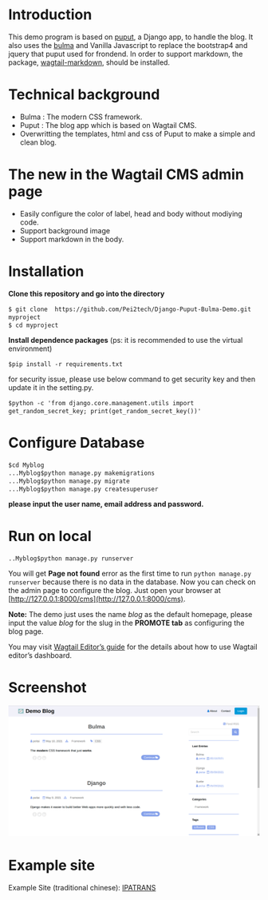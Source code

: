 Introduction
===========
This demo program is based on [puput](https://github.com/APSL/puput "puput"), a Django app,  to handle the blog. It also uses the [bulma](https://bulma.io/ "bulma") and Vanilla Javascript to replace the bootstrap4 and jquery that puput used for frondend. In order to support markdown, the package, [wagtail-markdown](https://github.com/torchbox/wagtail-markdown "wagtail-markdown"), should be installed.   

Technical background
=================
- Bulma :  The modern CSS framework.
- Puput :  The blog app which is based on Wagtail CMS.
- Overwritting the templates, html and css of Puput to make a simple and clean blog.

The new in the Wagtail CMS admin page
==========
- Easily configure the color of  label, head and  body without modiying code.
- Support background image
- Support markdown in the body. 

Installation
========
**Clone this repository and go into the directory**
```
$ git clone  https://github.com/Pei2tech/Django-Puput-Bulma-Demo.git myproject
$ cd myproject
```
**Install dependence packages**  (ps: it is recommended to use the virtual environment)  

```  
$pip install -r requirements.txt
```  

for security issue, please use below command to get security key and then update it in the setting.py.  

```  
$python -c 'from django.core.management.utils import get_random_secret_key; print(get_random_secret_key())'
```  

Configure Database
=========
```   
$cd Myblog
...Myblog$python manage.py makemigrations
...Myblog$python manage.py migrate
...Myblog$python manage.py createsuperuser
```    

**please input the user name, email address and password.**

Run on local
=========
```
..Myblog$python manage.py runserver
```

You will get **Page not found** error as the first time to run `python manage.py runserver` because there is no data in the database.
Now you can check on the admin page to configure the blog. Just open your browser at  [http://127.0.0.1:8000/cms](http://127.0.0.1:8000/cms).

**Note:** The demo just uses the name *blog* as the default homepage, please input the value *blog* for the slug in the **PROMOTE tab** as configuring the blog page. 

You may visit [Wagtail Editor’s guide](https://docs.wagtail.io/en/v2.0/editor_manual/index.html "Wagtail Editor’s guide") for the details about how to use Wagtail editor’s dashboard.

Screenshot
=========

![](./stuff/screenshot.png)

Example site
=============

Example Site (traditional chinese): [IPATRANS](https://demo.cmssds.org/bulletin)

